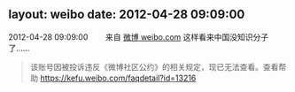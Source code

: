 layout: weibo
date: 2012-04-28 09:09:00
---
<meta name="referrer" content="no-referrer" />

2012-04-28 09:09:00  &nbsp;&nbsp;&nbsp;&nbsp;&nbsp;&nbsp; 来自 <a href="http://weibo.com/" rel="nofollow">微博 weibo.com</a>
这样看来中国没知识分子了……
>  该账号因被投诉违反《微博社区公约》的相关规定，现已无法查看。查看帮助 https://kefu.weibo.com/faqdetail?id=13216
